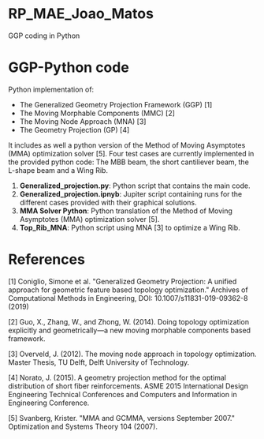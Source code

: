 # RP_MAE_Joao_Matos
GGP coding in Python

# GGP-Python code
Python implementation of:
 - The Generalized Geometry Projection Framework (GGP) [1]
 - The Moving Morphable Components (MMC) [2]
 - The Moving Node Approach (MNA) [3]
 - The Geometry Projection (GP) [4]

It includes as well a python version of the Method of Moving Asymptotes (MMA) optimization solver [5]. 
Four test cases are currently implemented in the provided python code: The MBB beam, the short cantiliever beam, the L-shape beam and a Wing Rib.

1. **Generalized_projection.py**: Python script that contains the main code.
2. **Generalized_projection.ipnyb**: Jupiter script containing runs for the different cases provided with their graphical solutions.
3. **MMA Solver Python**: Python translation of the Method of Moving Asymptotes (MMA) optimization solver [5].
4. **Top_Rib_MNA**: Python script using MNA [3] to optimize a Wing Rib. 


# References
[1] Coniglio, Simone et al. "Generalized Geometry Projection: A unified approach for geometric feature based topology optimization." Archives of Computational Methods in Engineering, DOI: 10.1007/s11831-019-09362-8 (2019)

[2] Guo, X., Zhang, W., and Zhong, W. (2014). Doing topology optimization explicitly and
geometrically—a new moving morphable components based framework.

[3] Overveld, J. (2012). The moving node approach in topology optimization. Master Thesis, TU
Delft, Delft University of Technology.

[4] Norato, J. (2015). A geometry projection method for the optimal distribution of short fiber
reinforcements. ASME 2015 International Design Engineering Technical Conferences and
Computers and Information in Engineering Conference.

[5] Svanberg, Krister. "MMA and GCMMA, versions September 2007." Optimization and Systems Theory 104 (2007).


